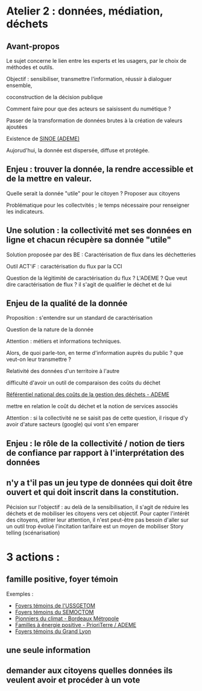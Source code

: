 # Atelier 2 : données, médiation, déchets

## Avant-propos 

Le sujet concerne le lien entre les experts et les usagers, par le choix de méthodes et outils.

Objectif : sensibiliser, transmettre l'information, réussir à dialoguer ensemble, 

coconstruction de la décision publique

Comment faire pour que des acteurs se saisissent du numétique ?

Passer de la transformation de données brutes à la création de valeurs ajoutées

Existence de [SINOE (ADEME)](http://www.sinoe.org/)

Aujorud'hui, la donnée est dispersée, diffuse et protégée. 

## Enjeu : trouver la donnée, la rendre accessible et de la mettre en valeur.

Quelle serait la donnée "utile" pour le citoyen ? Proposer aux citoyens

Problématique pour les collectvités ; le temps nécessaire pour renseigner les indicateurs. 

## Une solution : la collectivité met ses données en ligne et chacun récupère sa donnée "utile"

Solution proposée par des BE : Caractérisation de flux dans les déchetteries

Outil ACT'iF : caractérisation du flux par la CCI

Question de la légitimité de caractérisation du flux ? L'ADEME ?
Que veut dire caractérisation de flux ? il s'agit de qualifier le déchet et de lui 

## Enjeu de la qualité de la donnée 

Proposition : s'entendre sur un standard de caractérisation

Question de la nature de la donnée

Attention : métiers et informations techniques.

Alors, de quoi parle-ton, en terme d'information auprès du public ? que veut-on leur transmettre ?

Relativité des données d'un territoire à l'autre

difficulté d'avoir un outil de comparaison des coûts du déchet

[Référentiel national des coûts de la gestion des déchets - ADEME](http://www.sinoe.org/thematiques/consult/ss-theme/25)

mettre en relation le coût du déchet et la notion de services associés

Attention : si la collectivité ne se saisit pas de cette question, il risque d'y avoir d'ature sacteurs (google) qui vont s'en emparer

## Enjeu : le rôle de la collectivité / notion de tiers de confiance par rapport à l'interprétation des données

## n'y a t'il pas un jeu type de données qui doit être ouvert et qui doit inscrit dans la constitution.

Pécision sur l'objectif : au delà de la sensibilisation, il s'agit de réduire les déchets et de mobiliser les citoyens vers cet objectif.
Pour capter l'intérêt des citoyens, attirer leur attention, il n'est peut-être pas besoin d'aller sur un outil trop évolué
l'incitation tarifaire est un moyen de mobiliser
Story telling (scénarisation)

# 3 actions :

## famille positive, foyer témoin
Exemples : 
+ [Foyers témoins de l'USSGETOM](http://www.ussgetom.fr/16-actualites/54-les-foyers-temoins-font-leur-cinema.html)
+ [Foyers témoins du SEMOCTOM](http://www.semoctom.com/web/fr/43-les-operations-foyers-temoins.php)
+ [Pionniers du climat - Bordeaux Métropole](http://www.bordeaux-metropole.fr/plan-climat/les-pionniers-du-climat)
+ [Familles à énergie positive - PrioriTerre / ADEME](http://aquitaine.familles-a-energie-positive.fr/)
+ [Foyers témoins du Grand Lyon](http://www.etvouscombien.com/foyers-temoins-des-grands-lyonnais-se-racontent/)

## une seule information

## demander aux citoyens quelles données ils veulent avoir et procéder à un vote
